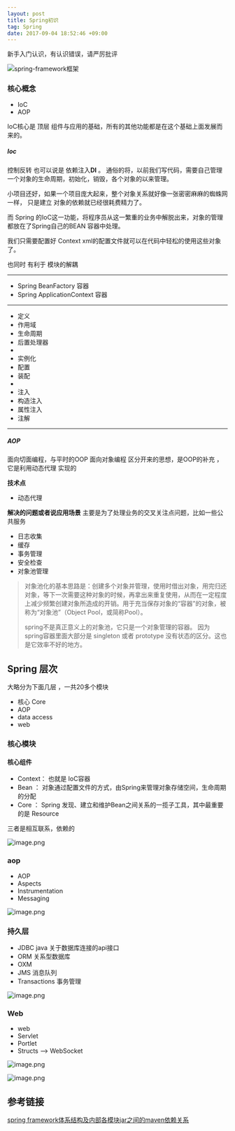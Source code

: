 ```yaml
---
layout: post
title: Spring初识
tag: Spring
date: 2017-09-04 18:52:46 +09:00
---
```


新手入门认识，有认识错误，请严厉批评


![spring-framework框架](/assets/post/spring-framework-runtime.png)

### 核心概念

* IoC
* AOP

IoC核心是 顶层 组件与应用的基础，所有的其他功能都是在这个基础上面发展而来的。

##### Ioc 

控制反转 也可以说是 依赖注入**DI** 。
通俗的将，以前我们写代码，需要自己管理 一个对象的生命周期，初始化，销毁，各个对象的以来管理。

小项目还好，如果一个项目庞大起来，整个对象关系就好像一张密密麻麻的蜘蛛网一样， 只是建立 对象的依赖就已经很耗费精力了。

而 Spring 的IoC这一功能，将程序员从这一繁重的业务中解脱出来，对象的管理都放在了Spring自己的BEAN 容器中处理。 

我们只需要配置好 Context xml的配置文件就可以在代码中轻松的使用这些对象了。

也同时 有利于 模块的解耦

---------------

* Spring BeanFactory 容器
* Spring ApplicationContext 容器

------------------

* 定义 
* 作用域
* 生命周期
* 后置处理器
* 
* 实例化 
* 配置
* 装配 
* 
* 注入
* 构造注入
* 属性注入
* 注解

------------

##### AOP

面向切面编程，与平时的OOP 面向对象编程 区分开来的思想，是OOP的补充 ，它是利用动态代理 实现的

**技术点**
* 动态代理

**解决的问题或者说应用场景**
主要是为了处理业务的交叉关注点问题，比如一些公共服务
* 日志收集
* 缓存
* 事务管理
* 安全检查
* 对象池管理
> 对象池化的基本思路是：创建多个对象并管理，使用时借出对象，用完归还对象，等下一次需要这种对象的时候，再拿出来重复使用，从而在一定程度上减少频繁创建对象所造成的开销。用于充当保存对象的“容器”的对象，被称为“对象池”（Object Pool，或简称Pool）。
> 
> spring不是真正意义上的对象池，它只是一个对象管理的容器。 因为spring容器里面大部分是 singleton 或者 prototype 没有状态的区分。这也是它效率不好的地方。

## Spring 层次

大略分为下面几层 ，一共20多个模块

* 核心 Core 
* AOP 
* data access
* web

### 核心模块  

#### 核心组件

* Context：  也就是 IoC容器
* Bean ： 对象通过配置文件的方式，由Spring来管理对象存储空间，生命周期的分配
* Core ： Spring 发现、建立和维护Bean之间关系的一揽子工具，其中最重要的是 Resource

三者是相互联系，依赖的

![image.png](/assets/post/spring-dependency.png)

### aop

* AOP
* Aspects
* Instrumentation
* Messaging

![image.png](/assets/post/spring-dependency-aop.png)

### 持久层

* JDBC  java 关于数据库连接的api接口
* ORM 关系型数据库
* OXM
* JMS 消息队列
* Transactions 事务管理


![image.png](/assets/post/spring-dependency-full.png)

### Web

* web
* Servlet
* Portlet
* Structs --> WebSocket


![image.png](/assets/post/spring-dependency-web.png)

![image.png](/assets/post/spring-dependency-messaging.png)


## 参考链接

[spring framework体系结构及内部各模块jar之间的maven依赖关系](https://www.cnblogs.com/ywlaker/p/6136625.html)



